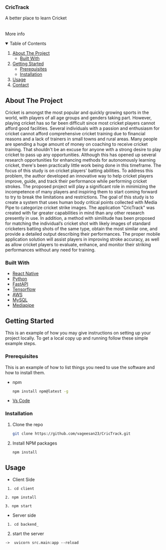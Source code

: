 <!--
*** Thanks for checking out the Best-README-Template. If you have a suggestion
*** that would make this better, please fork the repo and create a pull request
*** or simply open an issue with the tag "enhancement".
*** Thanks again! Now go create something AMAZING! :D
-->



<!-- PROJECT SHIELDS -->
<!--
*** I'm using markdown "reference style" links for readability.
*** Reference links are enclosed in brackets [ ] instead of parentheses ( ).
*** See the bottom of this document for the declaration of the reference variables
*** for contributors-url, forks-url, etc. This is an optional, concise syntax you may use.
*** https://www.markdownguide.org/basic-syntax/#reference-style-links
-->
<!-- 
[![Contributors][contributors-shield]][contributors-url]
[![Stargazers][stars-shield]][stars-url]
[![Issues][issues-shield]][issues-url]
[![MIT License][license-shield]][license-url]
[![LinkedIn][linkedin-shield]][linkedin-url]
-->


<!-- PROJECT LOGO -->
<br />
<p text-align="center">
  

  <h3 text-align="center">CricTrack</h3>

  <p text-align="center">
   A better place to learn Cricket
    <br>
    <br />
    <br />
    More info
    
  </p>
</p>



<!-- TABLE OF CONTENTS -->
<details open="open">
  <summary>Table of Contents</summary>
  <ol>
    <li>
      <a href="#about-the-project">About The Project</a>
      <ul>
        <li><a href="#built-with">Built With</a></li>
      </ul>
    </li>
    <li>
      <a href="#getting-started">Getting Started</a>
      <ul>
        <li><a href="#prerequisites">Prerequisites</a></li>
        <li><a href="#installation">Installation</a></li>
      </ul>
    </li>
    <li><a href="#usage">Usage</a></li>
    <li><a href="#contact">Contact</a></li>
  </ol>
</details>



<!-- ABOUT THE PROJECT -->
## About The Project

<!-- [![Product Name Screen Shot][product-screenshot]](https://example.com) -->

Cricket is amongst the most popular and quickly growing sports in the world, with players of 
all age groups and genders taking part. However, playing cricket has so far been difficult since
most cricket players cannot afford good facilities. Several individuals with a passion and 
enthusiasm for cricket cannot afford comprehensive cricket training due to financial reasons 
and a lack of trainers in small towns and rural areas. Many people are spending a huge amount 
of money on coaching to receive cricket training. That shouldn't be an excuse for anyone with 
a strong desire to play cricket to pass up any opportunities. Although this has opened up several 
research opportunities for enhancing methods for autonomously learning cricket, there's been 
practically little work being done in this timeframe. The focus of this study is on cricket players' 
batting abilities. To address this problem, the author developed an innovative way to help 
cricket players improve, guide, and track their performance while performing cricket strokes. The proposed project will play a significant role in minimizing the incompetence of many 
players and inspiring them to start coming forward to try to break the limitations and 
restrictions. The goal of this study is to create a system that uses human body critical points 
collected with Media Pipe to categorize cricket strike images. The application "CricTrack" was 
created with far greater capabilities in mind than any other research presently in use. In 
addition, a method with similitude has been proposed for matching the individual’s cricket shot 
with likely images of standard cricketers batting shots of the same type, obtain the most similar 
one, and provide a detailed output describing their performances. The proper mobile 
application solution will assist players in improving stroke accuracy, as well as allow cricket 
players to evaluate, enhance, and monitor their striking performances without any need for 
training.



### Built With

* [React Native](https://reactnative.dev/)
* [Python](https://www.python.org/)
* [FastAPI](https://fastapi.tiangolo.com/)
* [Tensorflow](https://www.tensorflow.org/)
* [AWS](https://aws.amazon.com/?nc2=h_lg)
* [MySQL](https://www.mysql.com/)
* [Mediapipe](https://google.github.io/mediapipe/)



<!-- GETTING STARTED -->
## Getting Started

This is an example of how you may give instructions on setting up your project locally.
To get a local copy up and running follow these simple example steps.

### Prerequisites

This is an example of how to list things you need to use the software and how to install them.
* npm
  ```sh
  npm install npm@latest -g
  ```
* [Vs Code](https://code.visualstudio.com/)

### Installation

1. Clone the repo
   ```sh
   git clone https://github.com/vageesan23/CricTrack.git
   ```
2. Install NPM packages
   ```sh
   npm install
   ```




<!-- USAGE EXAMPLES -->
## Usage

* Client Side 


```
 1. cd client
 ```
 
 ```
 2. npm install
 ```
 
 ```
 3. npm start
```

 * Server side


```
 1. cd backend_
 ```


 2. start the server 
```
->  uvicorn src.main:app --reload
```